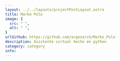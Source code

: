 ```yaml
---
layout: ../../layouts/projectPostLayout.astro
title: Marko Polo 
image: {
  src: " ",
  alt: " ",
}
urlGithub: https://github.com/argonarch/Marko_Polo
description: Asistente virtual hecho en python
category: category
info:
---
```

